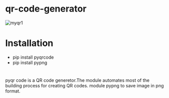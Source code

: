 # qr-code-generator
![myqr1](https://user-images.githubusercontent.com/65463704/119672234-0d089d80-be58-11eb-8c45-ba6211bc2f4b.png)
# Installation
* pip install pyqrcode
* pip install pypng
# 
pyqr code is a QR code generetor.The module automates most of the building process for creating QR codes.
module pypng to save image in png format.
